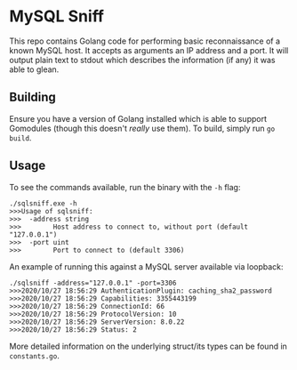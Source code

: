 # MySQL Sniff

This repo contains Golang code for performing basic reconnaissance of a known MySQL host. It accepts as arguments an IP address and a port. It will output plain text to stdout which describes the information (if any) it was able to glean.

## Building

Ensure you have a version of Golang installed which is able to support Gomodules (though this doesn't _really_ use them). To build, simply run `go build`.

## Usage

To see the commands available, run the binary with the `-h` flag:

```
./sqlsniff.exe -h
>>>Usage of sqlsniff:
>>>  -address string
>>>        Host address to connect to, without port (default "127.0.0.1")
>>>  -port uint
>>>        Port to connect to (default 3306)
```

An example of running this against a MySQL server available via loopback:
```
./sqlsniff -address="127.0.0.1" -port=3306
>>>2020/10/27 18:56:29 AuthenticationPlugin: caching_sha2_password
>>>2020/10/27 18:56:29 Capabilities: 3355443199
>>>2020/10/27 18:56:29 ConnectionId: 66
>>>2020/10/27 18:56:29 ProtocolVersion: 10
>>>2020/10/27 18:56:29 ServerVersion: 8.0.22
>>>2020/10/27 18:56:29 Status: 2
```

More detailed information on the underlying struct/its types can be found in `constants.go`.
